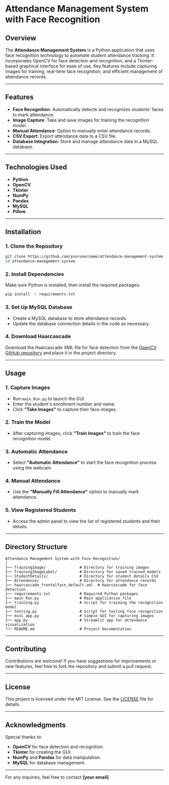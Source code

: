 # Attendance Management System with Face Recognition

## Overview
The **Attendance Management System** is a Python application that uses face recognition technology to automate student attendance tracking. It incorporates OpenCV for face detection and recognition, and a Tkinter-based graphical interface for ease of use. Key features include capturing images for training, real-time face recognition, and efficient management of attendance records.

---

## Features
- **Face Recognition**: Automatically detects and recognizes students' faces to mark attendance.
- **Image Capture**: Take and save images for training the recognition model.
- **Manual Attendance**: Option to manually enter attendance records.
- **CSV Export**: Export attendance data to a CSV file.
- **Database Integration**: Store and manage attendance data in a MySQL database.

---

## Technologies Used
- **Python**
- **OpenCV**
- **Tkinter**
- **NumPy**
- **Pandas**
- **MySQL**
- **Pillow**

---

## Installation

### 1. Clone the Repository
```bash
git clone https://github.com/yourusername/attendance-management-system.git
cd attendance-management-system
```

### 2. Install Dependencies
Make sure Python is installed, then install the required packages:
```bash
pip install -r requirements.txt
```

### 3. Set Up MySQL Database
- Create a MySQL database to store attendance records.
- Update the database connection details in the code as necessary.

### 4. Download Haarcascade
Download the Haarcascade XML file for face detection from the [OpenCV GitHub repository](https://github.com/opencv/opencv) and place it in the project directory.

---

## Usage

### 1. Capture Images
- Run `main_Run.py` to launch the GUI.
- Enter the student's enrollment number and name.
- Click **"Take Images"** to capture their face images.

### 2. Train the Model
- After capturing images, click **"Train Images"** to train the face recognition model.

### 3. Automatic Attendance
- Select **"Automatic Attendance"** to start the face recognition process using the webcam.

### 4. Manual Attendance
- Use the **"Manually Fill Attendance"** option to manually mark attendance.

### 5. View Registered Students
- Access the admin panel to view the list of registered students and their details.

---

## Directory Structure
```plaintext
Attendance Management System with Face Recognition/
│
├── TrainingImage/               # Directory for training images
├── TrainingImageLabel/          # Directory for saved trained models
├── StudentDetails/              # Directory for student details CSV
├── Attendance/                  # Directory for attendance records
├── haarcascade_frontalface_default.xml  # Haarcascade for face detection
├── requirements.txt             # Required Python packages
├── main_Run.py                  # Main application file
├── training.py                  # Script for training the recognition model
├── testing.py                   # Script for testing face recognition
├── mini_app.py                  # Simple GUI for capturing images
├── app.py                       # Streamlit app for attendance visualization
└── README.md                    # Project documentation
```

---

## Contributing
Contributions are welcome! If you have suggestions for improvements or new features, feel free to fork the repository and submit a pull request.

---

## License
This project is licensed under the MIT License. See the [LICENSE](LICENSE) file for details.

---

## Acknowledgments
Special thanks to:
- **OpenCV** for face detection and recognition.
- **Tkinter** for creating the GUI.
- **NumPy** and **Pandas** for data manipulation.
- **MySQL** for database management.

---

For any inquiries, feel free to contact **[your email]**.
